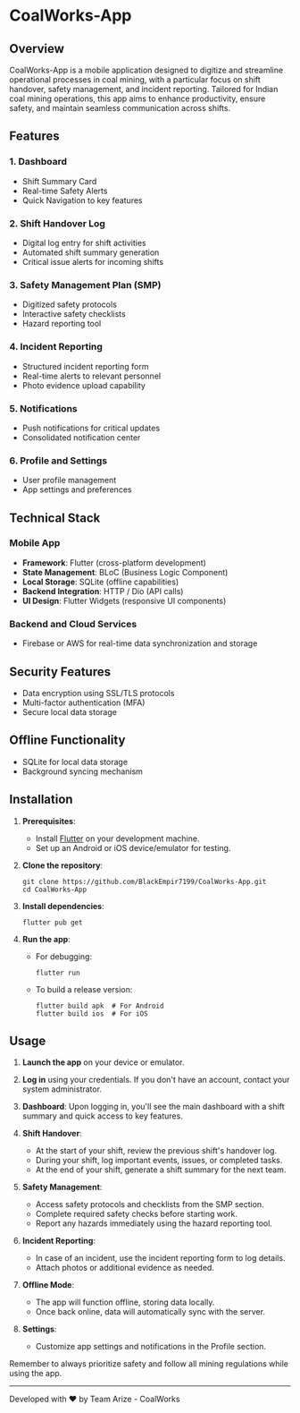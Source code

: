 # CoalWorks-App

## Overview

CoalWorks-App is a mobile application designed to digitize and streamline operational processes in coal mining, with a particular focus on shift handover, safety management, and incident reporting. Tailored for Indian coal mining operations, this app aims to enhance productivity, ensure safety, and maintain seamless communication across shifts.

## Features

### 1. Dashboard
- Shift Summary Card
- Real-time Safety Alerts
- Quick Navigation to key features

### 2. Shift Handover Log
- Digital log entry for shift activities
- Automated shift summary generation
- Critical issue alerts for incoming shifts

### 3. Safety Management Plan (SMP)
- Digitized safety protocols
- Interactive safety checklists
- Hazard reporting tool

### 4. Incident Reporting
- Structured incident reporting form
- Real-time alerts to relevant personnel
- Photo evidence upload capability

### 5. Notifications
- Push notifications for critical updates
- Consolidated notification center

### 6. Profile and Settings
- User profile management
- App settings and preferences

## Technical Stack

### Mobile App
- **Framework**: Flutter (cross-platform development)
- **State Management**: BLoC (Business Logic Component)
- **Local Storage**: SQLite (offline capabilities)
- **Backend Integration**: HTTP / Dio (API calls)
- **UI Design**: Flutter Widgets (responsive UI components)

### Backend and Cloud Services
- Firebase or AWS for real-time data synchronization and storage

## Security Features
- Data encryption using SSL/TLS protocols
- Multi-factor authentication (MFA)
- Secure local data storage

## Offline Functionality
- SQLite for local data storage
- Background syncing mechanism

## Installation

1. **Prerequisites**:
   - Install [Flutter](https://flutter.dev/docs/get-started/install) on your development machine.
   - Set up an Android or iOS device/emulator for testing.

2. **Clone the repository**:
   ```
   git clone https://github.com/BlackEmpir7199/CoalWorks-App.git
   cd CoalWorks-App
   ```

3. **Install dependencies**:
   ```
   flutter pub get
   ```

4. **Run the app**:
   - For debugging:
     ```
     flutter run
     ```
   - To build a release version:
     ```
     flutter build apk  # For Android
     flutter build ios  # For iOS
     ```

## Usage

1. **Launch the app** on your device or emulator.

2. **Log in** using your credentials. If you don't have an account, contact your system administrator.

3. **Dashboard**: Upon logging in, you'll see the main dashboard with a shift summary and quick access to key features.

4. **Shift Handover**:
   - At the start of your shift, review the previous shift's handover log.
   - During your shift, log important events, issues, or completed tasks.
   - At the end of your shift, generate a shift summary for the next team.

5. **Safety Management**:
   - Access safety protocols and checklists from the SMP section.
   - Complete required safety checks before starting work.
   - Report any hazards immediately using the hazard reporting tool.

6. **Incident Reporting**:
   - In case of an incident, use the incident reporting form to log details.
   - Attach photos or additional evidence as needed.

7. **Offline Mode**:
   - The app will function offline, storing data locally.
   - Once back online, data will automatically sync with the server.

8. **Settings**:
   - Customize app settings and notifications in the Profile section.

Remember to always prioritize safety and follow all mining regulations while using the app.

---

Developed with ❤️ by Team Arize - CoalWorks
